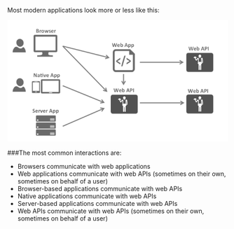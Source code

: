 Most modern applications look more or less like this:

![Web app idproo page](_static/appArch.png?sanitize=true)

###The most common interactions are:

- Browsers communicate with web applications
- Web applications communicate with web APIs (sometimes on their own, sometimes on behalf of a user)
- Browser-based applications communicate with web APIs
- Native applications communicate with web APIs
- Server-based applications communicate with web APIs
- Web APIs communicate with web APIs (sometimes on their own, sometimes on behalf of a user)